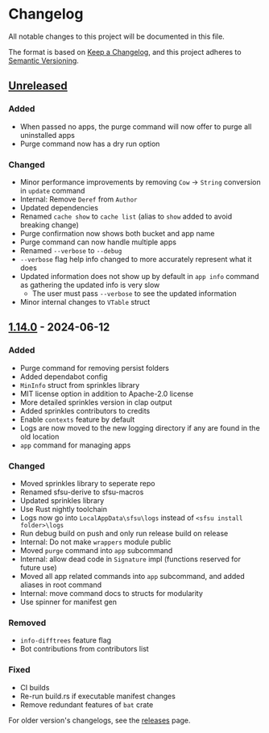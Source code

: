 # Changelog

All notable changes to this project will be documented in this file.

The format is based on [Keep a Changelog](https://keepachangelog.com/en/1.0.0/),
and this project adheres to [Semantic Versioning](https://semver.org/spec/v2.0.0.html).

## [Unreleased]

### Added

- When passed no apps, the purge command will now offer to purge all uninstalled apps
- Purge command now has a dry run option

### Changed

- Minor performance improvements by removing `Cow` -> `String` conversion in `update` command
- Internal: Remove `Deref` from `Author`
- Updated dependencies
- Renamed `cache show` to `cache list` (alias to `show` added to avoid breaking change)
- Purge confirmation now shows both bucket and app name
- Purge command can now handle multiple apps
- Renamed `--verbose` to `--debug`
- `--verbose` flag help info changed to more accurately represent what it does
- Updated information does not show up by default in `app info` command as gathering the updated info is very slow
  - The user must pass `--verbose` to see the updated information
- Minor internal changes to `VTable` struct

## [1.14.0] - 2024-06-12

### Added

- Purge command for removing persist folders
- Added dependabot config
- `MinInfo` struct from sprinkles library
- MIT license option in addition to Apache-2.0 license
- More detailed sprinkles version in clap output
- Added sprinkles contributors to credits
- Enable `contexts` feature by default
- Logs are now moved to the new logging directory if any are found in the old location
- `app` command for managing apps

### Changed

- Moved sprinkles library to seperate repo
- Renamed sfsu-derive to sfsu-macros
- Updated sprinkles library
- Use Rust nightly toolchain
- Logs now go into `LocalAppData\sfsu\logs` instead of `<sfsu install folder>\logs`
- Run debug build on push and only run release build on release
- Internal: Do not make `wrappers` module public
- Moved `purge` command into `app` subcommand
- Internal: allow dead code in `Signature` impl (functions reserved for future use)
- Moved all app related commands into `app` subcommand, and added aliases in root command
- Internal: move command docs to structs for modularity
- Use spinner for manifest gen

### Removed

- `info-difftrees` feature flag
- Bot contributions from contributors list

### Fixed

- CI builds
- Re-run build.rs if executable manifest changes
- Remove redundant features of `bat` crate

For older version's changelogs, see the [releases](https://github.com/winpax/sfsu/releases) page.

[Unreleased]: https://github.com/winpax/sfsu/compare/v1.13.4...HEAD
[1.14.0]: https://github.com/winpax/sfsu/releases/tag/v1.14.0

